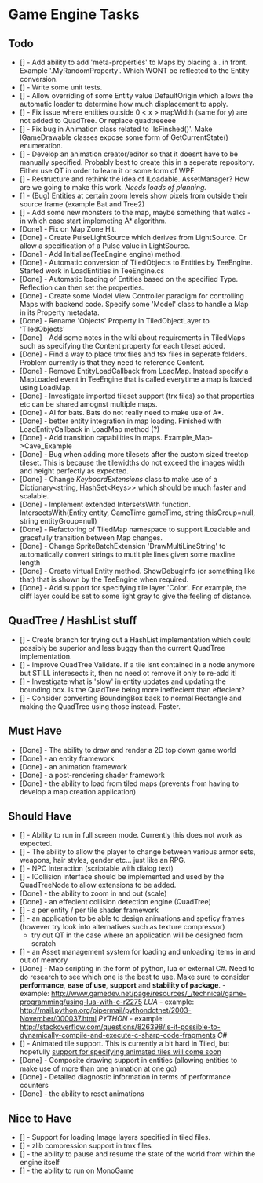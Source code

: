 Game Engine Tasks
=================

Todo
----

- [] - Add ability to add 'meta-properties' to Maps by placing a . in front. Example '.MyRandomProperty'. Which WONT be reflected to the Entity conversion.
- [] - Write some unit tests.
- [] - Allow overriding of some Entity value DefaultOrigin which allows the automatic loader to determine how much displacement to apply.
- [] - Fix issue where entities outside 0 < x > mapWidth (same for y) are not added to QuadTree. Or replace quadtreeeee
- [] - Fix bug in Animation class related to 'IsFinshed()'. Make IGameDrawable classes expose some form of GetCurrentState() enumeration.
- [] - Develop an animation creator/editor so that it doesnt have to be manually specified. Probably best to create this in a seperate repository. Either use QT in order to learn it or some form of WPF.
- [] - Restructure and rethink the idea of ILoadable. AssetManager? How are we going to make this work. *Needs loads of planning.*
- [] - (Bug) Entities at certain zoom levels show pixels from outside their source frame (example Bat and Tree2)
- [] - Add some new monsters to the map, maybe something that walks - in which case start implemeting A* algorithm.
- [Done] - Fix on Map Zone Hit.
- [Done] - Create PulseLightSource which derives from LightSource. Or allow a specification of a Pulse value in LightSource.
- [Done] - Add Initialise(TeeEngine engine) method.
- [Done] - Automatic conversion of TiledObjects to Entities by TeeEngine. Started work in LoadEntities in TeeEngine.cs
- [Done] - Automatic loading of Entities based on the specified Type. Reflection can then set the properties.
- [Done] - Create some Model View Controller paradigm for controlling Maps with backend code. Specify some 'Model' class to handle a Map in its Property metadata.
- [Done] - Rename 'Objects' Property in TiledObjectLayer to 'TiledObjects'
- [Done] - Add some notes in the wiki about requirements in TiledMaps such as specifying the Content property for each tileset added.
- [Done] - Find a way to place tmx files and tsx files in seperate folders. Problem currently is that they need to reference Content.
- [Done] - Remove EntityLoadCallback from LoadMap. Instead specify a MapLoaded event in TeeEngine that is called everytime a map is loaded using LoadMap.
- [Done] - Investigate imported tileset support (trx files) so that properties etc can be shared amognst multiple maps.
- [Done] - AI for bats. Bats do not really need to make use of A*.
- [Done] - better entity integration in map loading. Finished with LoadEntityCallback in LoadMap method (?)
- [Done] - Add transition capabilities in maps. Example_Map->Cave_Example
- [Done] - Bug when adding more tilesets after the custom sized treetop tileset. This is because the tilewidths do not exceed the images width and height perfectly as expected.
- [Done] - Change *KeyboardExtensions* class to make use of a Dictionary&lt;string, HashSet&lt;Keys&gt;&gt; which should be much faster and scalable.
- [Done] - Implement extended IntersetsWith function. IntersectsWith(Entity entity, GameTime gameTime, string thisGroup=null, string entityGroup=null)
- [Done] - Refactoring of TiledMap namespace to support ILoadable and gracefully transition between Map changes.
- [Done] - Change SpriteBatchExtension 'DrawMultiLineString' to automatically convert strings to mutltiple lines given some maxline length
- [Done] - Create virtual Entity method. ShowDebugInfo (or something like that) that is shown by the TeeEngine when required.
- [Done] - Add support for specifying tile layer 'Color'. For example, the cliff layer could be set to some light gray to give the feeling of distance.

QuadTree / HashList stuff
------------------------

- [] - Create branch for trying out a HashList implementation which could possibly be superior and less buggy than the current QuadTree implementation.
- [] - Improve QuadTree Validate. If a tile isnt contained in a node anymore but STILL interesects it, then no need ot remove it only to re-add it!
- [] - Investigate what is 'slow' in entity updates and updating the bounding box. Is the QuadTree being more ineffecient than effecient?
- [] - Consider converting BoundingBox back to normal Rectangle and making the QuadTree using those instead. Faster.


Must Have
---------

- [Done] - The ability to draw and render a 2D top down game world
- [Done] - an entity framework
- [Done] - an animation framework
- [Done] - a post-rendering shader framework
- [Done] - the ability to load from tiled maps (prevents from having to develop a map creation application)

Should Have
-----------
- [] - Ability to run in full screen mode. Currently this does not work as expected.
- [] - The ability to allow the player to change between various armor sets, weapons, hair styles, gender etc... just like an RPG.
- [] - NPC Interaction (scriptable with dialog text)
- [] - ICollision interface should be implemented and used by the QuadTreeNode to allow extensions to be added.
- [Done] - the ability to zoom in and out (scale)
- [Done] - an effecient collision detection engine (QuadTree)
- [] - a per entity / per tile shader framework
- [] - an application to be able to design animations and speficy frames (however try look into alternatives such as texture compressor)
  - try out QT in the case where an application will be designed from scratch
- [] - an Asset management system for loading and unloading items in and out of memory
- [Done] - Map scripting in the form of python, lua or external C#. Need to do research to see which one is the best to use. Make sure to consider **performance**, **ease of use**, **support** and **stability of package**.
       - example: http://www.gamedev.net/page/resources/_/technical/game-programming/using-lua-with-c-r2275 *LUA*
       - example: http://mail.python.org/pipermail/pythondotnet/2003-November/000037.html *PYTHON*
       - example: http://stackoverflow.com/questions/826398/is-it-possible-to-dynamically-compile-and-execute-c-sharp-code-fragments *C#*
- [] - Animated tile support. This is currently a bit hard in Tiled, but hopefully [support for specifying animated tiles will come soon](https://github.com/bjorn/tiled/issues/57#issuecomment-16699982)
- [Done] - Composite drawing support in entities (allowing entities to make use of more than one animation at one go)
- [Done] - Detailed diagnostic information in terms of performance counters
- [Done] - the ability to reset animations

Nice to Have
------------

- [] - Support for loading Image layers specified in tiled files.
- [] - zlib compression support in tmx files
- [] - the ability to pause and resume the state of the world from within the engine itself
- [] - the ability to run on MonoGame
